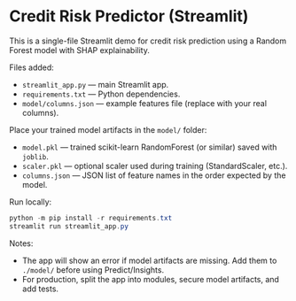 # Credit Risk Predictor (Streamlit)

This is a single-file Streamlit demo for credit risk prediction using a Random Forest model with SHAP explainability.

Files added:

- `streamlit_app.py` — main Streamlit app.
- `requirements.txt` — Python dependencies.
- `model/columns.json` — example features file (replace with your real columns).

Place your trained model artifacts in the `model/` folder:

- `model.pkl` — trained scikit-learn RandomForest (or similar) saved with `joblib`.
- `scaler.pkl` — optional scaler used during training (StandardScaler, etc.).
- `columns.json` — JSON list of feature names in the order expected by the model.

Run locally:

```powershell
python -m pip install -r requirements.txt
streamlit run streamlit_app.py
```

Notes:
- The app will show an error if model artifacts are missing. Add them to `./model/` before using Predict/Insights.
- For production, split the app into modules, secure model artifacts, and add tests.
